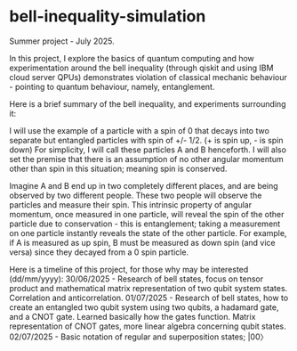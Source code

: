 # bell-inequality-simulation
Summer project - July 2025.

In this project, I explore the basics of quantum computing and how experimentation around the bell inequality (through qiskit and using IBM cloud server QPUs) demonstrates violation of
classical mechanic behaviour - pointing to quantum behaviour, namely, entanglement. 

Here is a brief summary of the bell inequality, and experiments surrounding it:

I will use the example of a particle with a spin of 0 that decays into two separate but entangled particles with spin of +/- 1/2. (+ is spin up, - is spin down) For simplicity, 
I will call these particles A and B henceforth. I will also set the premise that there is an assumption of no other angular momentum other than spin in this situation; meaning spin is conserved.

Imagine A and B end up in two completely different places, and are being observed by two different people. These two people will observe the particles and measure their spin. This intrinsic property
of angular momentum, once measured in one particle, will reveal the spin of the other particle due to conservation - this is entanglement; taking a measurement on one particle instantly reveals the 
state of the other particle. For example, if A is measured as up spin, B must be measured as down spin (and vice versa) since they decayed from a 0 spin particle.


Here is a timeline of this project, for those why may be interested (dd/mm/yyyy):
  30/06/2025 - Research of bell states, focus on tensor product and mathematical matrix representation of two qubit system states. Correlation and anticorrelation.
  01/07/2025 - Research of bell states, how to create an entangled two qubit system using two qubits, a hadamard gate, and a CNOT gate. Learned basically how the gates function. Matrix representation
  of CNOT gates, more linear algebra concerning qubit states.
  02/07/2025 - Basic notation of regular and superposition states; |00〉
